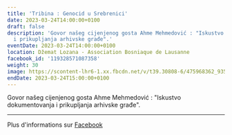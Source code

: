 ```yaml
---
title: 'Tribina : Genocid u Srebrenici'
date: 2023-03-24T14:00:00+0100
draft: false
description: 'Govor našeg cijenjenog gosta Ahme Mehmedović : "Iskustvo dokumentovanja
  i prikupljanja arhivske građe".'
eventDate: 2023-03-24T14:00:00+0100
location: Džemat Lozana - Association Bosniaque de Lausanne
facebook_id: '119328571087358'
weight: 30
image: https://scontent-lhr6-1.xx.fbcdn.net/v/t39.30808-6/475968362_935496025377664_1254503329331924344_n.jpg?_nc_cat=109&ccb=1-7&_nc_sid=9e60e4&_nc_ohc=IFsGSjKtWzAQ7kNvwHTU7nS&_nc_oc=Adl6DDblV7Zi9XFSy4n_MHhVzVtohuhJ05mvKBlVhRSdhO722ViQW4GlFfRAXDs5uig&_nc_zt=23&_nc_ht=scontent-lhr6-1.xx&edm=ABTKTjYEAAAA&_nc_gid=48VkCIOGktcQYMGfyiM6mw&oh=00_AfINdU6ht8OJxLhxUrj5AC1IdJggMOi3r8cawPZM65bJlw&oe=683D92C7
endDate: 2023-03-24T15:00:00+0100
---
```


Govor našeg cijenjenog gosta Ahme Mehmedović : "Iskustvo dokumentovanja i prikupljanja arhivske građe".

---

Plus d'informations sur [Facebook](https://facebook.com/events/119328571087358)